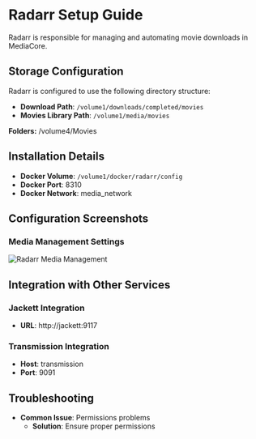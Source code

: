 # Radarr Setup Guide

Radarr is responsible for managing and automating movie downloads in MediaCore.

## Storage Configuration

Radarr is configured to use the following directory structure:

- **Download Path**: `/volume1/downloads/completed/movies`
- **Movies Library Path**: `/volume1/media/movies`

**Folders:**
/volume4/Movies

## Installation Details

- **Docker Volume**: `/volume1/docker/radarr/config`
- **Docker Port**: 8310
- **Docker Network**: media_network

## Configuration Screenshots

### Media Management Settings
![Radarr Media Management](../images/radarr/media-management.png)

## Integration with Other Services

### Jackett Integration
- **URL**: http://jackett:9117

### Transmission Integration
- **Host**: transmission
- **Port**: 9091

## Troubleshooting

- **Common Issue**: Permissions problems
  - **Solution**: Ensure proper permissions

